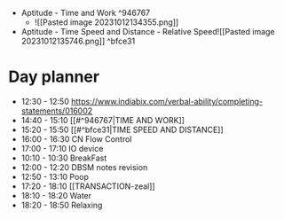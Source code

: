- Aptitude - Time and Work  ^946767
	- ![[Pasted image 20231012134355.png]]
- Aptitude - Time Speed and Distance - Relative Speed![[Pasted image 20231012135746.png]] ^bfce31
# Day planner

- 12:30 - 12:50 https://www.indiabix.com/verbal-ability/completing-statements/016002
- 14:40 - 15:10 [[#^946767|TIME AND WORK]]
- 15:20 - 15:50 [[#^bfce31|TIME SPEED AND DISTANCE]]
- 16:00 - 16:30 CN Flow Control
- 17:00 - 17:10 IO device
- 10:10 - 10:30 BreakFast
- 12:00 - 12:20 DBSM notes revision
- 12:50 - 13:10 Poop
- 17:20 - 18:10 [[TRANSACTION-zeal]]
- 18:10 - 18:20 Water
- 18:20 - 18:50 Relaxing


